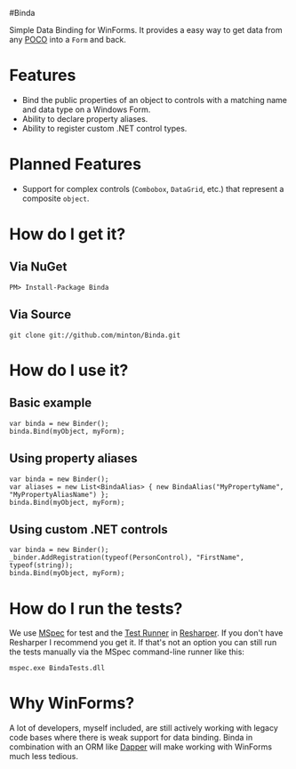 #Binda

Simple Data Binding for WinForms. It provides a easy way to get data from any [POCO](http://en.wikipedia.org/wiki/Plain_Old_CLR_Object) into a `Form` and back.

# Features

* Bind the public properties of an object to controls with a matching name and data type on a Windows Form.
* Ability to declare property aliases.
* Ability to register custom .NET control types.

# Planned Features

* Support for complex controls (`Combobox`, `DataGrid`, etc.) that represent a composite `object`.

# How do I get it?

## Via NuGet

    PM> Install-Package Binda

## Via Source

    git clone git://github.com/minton/Binda.git

# How do I use it?

## Basic example

    var binda = new Binder();
    binda.Bind(myObject, myForm);

## Using property aliases

    var binda = new Binder();
    var aliases = new List<BindaAlias> { new BindaAlias("MyPropertyName", "MyPropertyAliasName") };
    binda.Bind(myObject, myForm);

## Using custom .NET controls

    var binda = new Binder();
    _binder.AddRegistration(typeof(PersonControl), "FirstName", typeof(string));
    binda.Bind(myObject, myForm);

# How do I run the tests?

We use [MSpec](https://github.com/machine/machine.specifications) for test and the [Test Runner](http://www.jetbrains.com/resharper/features/unit_testing.html) in [Resharper](http://www.jetbrains.com/resharper/). If you don't have Resharper I recommend you get it. If that's not an option you can still run the tests manually via the MSpec command-line runner like this:

    mspec.exe BindaTests.dll

# Why WinForms?

A lot of developers, myself included, are still actively working with legacy code bases where there is weak support for data binding. Binda in combination with an ORM like [Dapper](https://github.com/SamSaffron/dapper-dot-net) will make working with WinForms much less tedious.